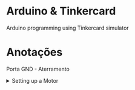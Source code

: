 # Arduino & Tinkercard
Arduino programming using Tinkercard simulator

# Anotações
Porta GND - Aterramento


<details>
<summary>Setting up a Motor</summary>
  
</details>

